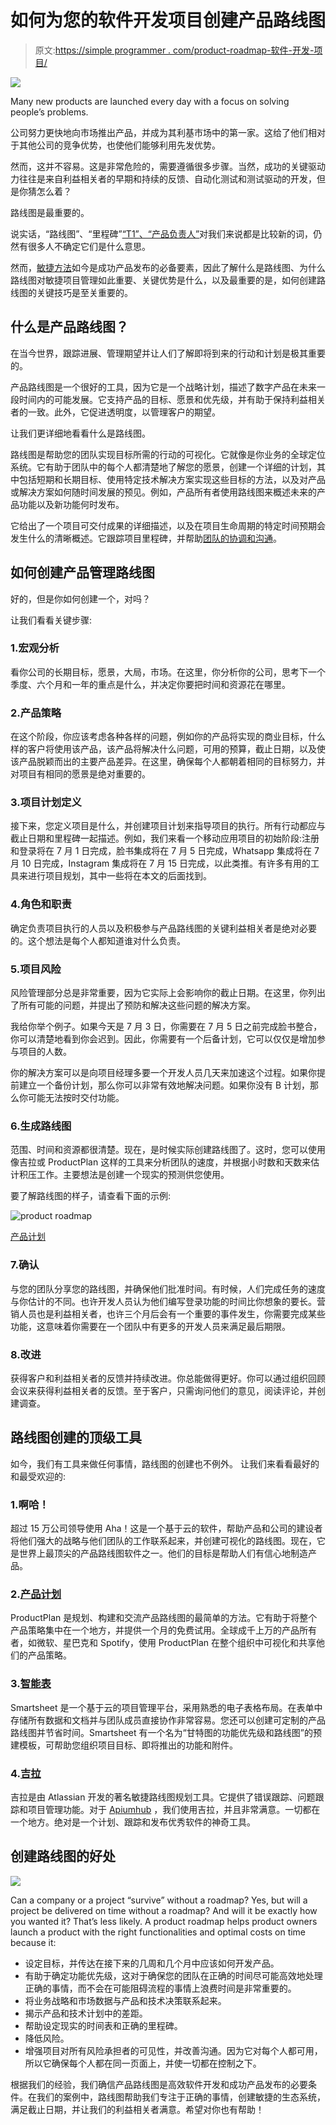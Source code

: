 # 如何为您的软件开发项目创建产品路线图

> 原文:[https://simple programmer . com/product-roadmap-软件-开发-项目/](https://simpleprogrammer.com/product-roadmap-software-development-project/)

![](img/6caf043ac7c5ab307536de4c04273d11.png)

Many new products are launched every day with a focus on solving people’s problems.

公司努力更快地向市场推出产品，并成为其利基市场中的第一家。这给了他们相对于其他公司的竞争优势，也使他们能够利用先发优势。

然而，这并不容易。这是非常危险的，需要遵循很多步骤。当然，成功的关键驱动力往往是来自利益相关者的早期和持续的反馈、自动化测试和测试驱动的开发，但是你猜怎么着？

路线图是最重要的。

说实话，“路线图”、“里程碑”[“T1”、“产品负责人”](https://apiumhub.com/tech-blog-barcelona/software-project-milestone/)对我们来说都是比较新的词，仍然有很多人不确定它们是什么意思。

然而，[敏捷方法](https://simpleprogrammer.com/testing-metrics-agile-environment/)如今是成功产品发布的必备要素，因此了解什么是路线图、为什么路线图对敏捷项目管理如此重要、关键优势是什么，以及最重要的是，如何创建路线图的关键技巧是至关重要的。

## 什么是产品路线图？

在当今世界，跟踪进展、管理期望并让人们了解即将到来的行动和计划是极其重要的。

产品路线图是一个很好的工具，因为它是一个战略计划，描述了数字产品在未来一段时间内的可能发展。它支持产品的目标、愿景和优先级，并有助于保持利益相关者的一致。此外，它促进透明度，以管理客户的期望。

让我们更详细地看看什么是路线图。

路线图是帮助您的团队实现目标所需的行动的可视化。它就像是你业务的全球定位系统。它有助于团队中的每个人都清楚地了解您的愿景，创建一个详细的计划，其中包括短期和长期目标、使用特定技术解决方案实现这些目标的方法，以及对产品或解决方案如何随时间发展的预见。例如，产品所有者使用路线图来概述未来的产品功能以及新功能何时发布。

它给出了一个项目可交付成果的详细描述，以及在项目生命周期的特定时间预期会发生什么的清晰概述。它跟踪项目里程碑，并帮助[团队的协调和沟通](https://simpleprogrammer.com/developer-communication-skills/)。

## 如何创建产品管理路线图

好的，但是你如何创建一个，对吗？

让我们看看关键步骤:

### 1.宏观分析

看你公司的长期目标，愿景，大局，市场。在这里，你分析你的公司，思考下一个季度、六个月和一年的重点是什么，并决定你要把时间和资源花在哪里。

### 2.产品策略

在这个阶段，你应该考虑各种各样的问题，例如你的产品将实现的商业目标，什么样的客户将使用该产品，该产品将解决什么问题，可用的预算，截止日期，以及使该产品脱颖而出的主要产品差异。在这里，确保每个人都朝着相同的目标努力，并对项目有相同的愿景是绝对重要的。

### 3.项目计划定义

接下来，您定义项目是什么，并创建项目计划来指导项目的执行。所有行动都应与截止日期和里程碑一起描述。例如，我们来看一个移动应用项目的初始阶段:注册和登录将在 7 月 1 日完成，脸书集成将在 7 月 5 日完成，Whatsapp 集成将在 7 月 10 日完成，Instagram 集成将在 7 月 15 日完成，以此类推。有许多有用的工具来进行项目规划，其中一些将在本文的后面找到。

### 4.角色和职责

确定负责项目执行的人员以及积极参与产品路线图的关键利益相关者是绝对必要的。这个想法是每个人都知道谁对什么负责。

### 5.项目风险

风险管理部分总是非常重要，因为它实际上会影响你的截止日期。在这里，你列出了所有可能的问题，并提出了预防和解决这些问题的解决方案。

我给你举个例子。如果今天是 7 月 3 日，你需要在 7 月 5 日之前完成脸书整合，你可以清楚地看到你会迟到。因此，你需要有一个后备计划，它可以仅仅是增加参与项目的人数。

你的解决方案可以是向项目经理多要一个开发人员几天来加速这个过程。如果你提前建立一个备份计划，那么你可以非常有效地解决问题。如果你没有 B 计划，那么你可能无法按时交付功能。

### 6.生成路线图

范围、时间和资源都很清楚。现在，是时候实际创建路线图了。这时，您可以使用像吉拉或 ProductPlan 这样的工具来分析团队的速度，并根据小时数和天数来估计积压工作。主要想法是创建一个现实的预测供您使用。

要了解路线图的样子，请查看下面的示例:

![product roadmap](img/4fdc5e4b17d1d25f0ce78155b31008bd.png)

[产品计划](https://www.productplan.com/)

### 7.确认

与您的团队分享您的路线图，并确保他们批准时间。有时候，人们完成任务的速度与你估计的不同。也许开发人员认为他们编写登录功能的时间比你想象的要长。营销人员也是利益相关者，也许三个月后会有一个重要的事件发生，你需要完成某些功能，这意味着你需要在一个团队中有更多的开发人员来满足最后期限。

### 8.改进

获得客户和利益相关者的反馈并持续改进。你总能做得更好。你可以通过组织回顾会议来获得利益相关者的反馈。至于客户，只需询问他们的意见，阅读评论，并创建调查。

## 路线图创建的顶级工具

如今，我们有工具来做任何事情，路线图的创建也不例外。
让我们来看看最好的和最受欢迎的:

### 1.啊哈！

超过 15 万公司领导使用 Aha！这是一个基于云的软件，帮助产品和公司的建设者将他们强大的战略与他们团队的工作联系起来，并创建可视化的路线图。现在，它是世界上最顶尖的产品路线图软件之一。他们的目标是帮助人们有信心地制造产品。

### 2.[产品计划](https://www.productplan.com/)

ProductPlan 是规划、构建和交流产品路线图的最简单的方法。它有助于将整个产品策略集中在一个地方，并提供一个月的免费试用。全球成千上万的产品所有者，如微软、星巴克和 Spotify，使用 ProductPlan 在整个组织中可视化和共享他们的产品策略。

### 3.[智能表](https://www.smartsheet.com/s/smartsheet-home?s=55&c=21&m=5500&a=223646311567&k=smartsheet&mtp=e&adp=1t1&net=g&dev=c&devm=&plc=&gclid=EAIaIQobChMIy8zW9rio2wIVXWQZCh28VAgTEAAYASAAEgINLPD_BwE)

Smartsheet 是一个基于云的项目管理平台，采用熟悉的电子表格布局。在表单中存储所有数据和文档并与团队成员直接协作非常容易。您还可以创建可定制的产品路线图并节省时间。Smartsheet 有一个名为“甘特图的功能优先级和路线图”的预建模板，可帮助您组织项目目标、即将推出的功能和附件。

### 4.[吉拉](https://www.atlassian.com/software/jira/portfolio/agile-roadmap-planning)

吉拉是由 Atlassian 开发的著名敏捷路线图规划工具。它提供了错误跟踪、问题跟踪和项目管理功能。对于 [Apiumhub](https://apiumhub.com/) ，我们使用吉拉，并且非常满意。一切都在一个地方。绝对是一个计划、跟踪和发布优秀软件的神奇工具。

## 创建路线图的好处

![](img/0d2e240423b4593f71bbe6acb26f3bf1.png)

Can a company or a project “survive” without a roadmap? Yes, but will a project be delivered on time without a roadmap? And will it be exactly how you wanted it? That’s less likely. A product roadmap helps product owners launch a product with the right functionalities and optimal costs on time because it:

*   设定目标，并传达在接下来的几周和几个月中应该如何开发产品。
*   有助于确定功能优先级，这对于确保您的团队在正确的时间尽可能高效地处理正确的事情，而不会在可能阻碍流程的事情上浪费时间是非常重要的。
*   将业务战略和市场数据与产品和技术决策联系起来。
*   揭示产品和技术计划中的差距。
*   帮助设定现实的时间表和正确的里程碑。
*   降低风险。
*   增强项目对所有风险承担者的可见性，并改善沟通。因为它对每个人都可用，所以它确保每个人都在同一页面上，并使一切都在控制之下。

根据我们的经验，我们确信产品路线图是高效软件开发和成功产品发布的必要条件。在我们的案例中，路线图帮助我们专注于正确的事情，创建敏捷的生态系统，满足截止日期，并让我们的利益相关者满意。希望对你也有帮助！